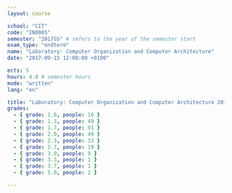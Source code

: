 ```yaml
---
layout: course

school: "CIT"
code: "IN0005"
semester: "2017SS" # refers to the year of the semester start
exam_type: "endterm"
name: "Laboratory: Computer Organization and Computer Architecture"
date: "2017-09-15 12:00:00 +0100"

ects: 5
hours: 4.0 # semester hours
mode: "written"
lang: "en"

title: "Laboratory: Computer Organization and Computer Architecture 2017SS Endterm"
grades:
  - { grade: 1.0, people: 16 }
  - { grade: 1.3, people: 49 }
  - { grade: 1.7, people: 91 }
  - { grade: 2.0, people: 49 }
  - { grade: 2.3, people: 33 }
  - { grade: 2.7, people: 19 }
  - { grade: 3.0, people: 9 }
  - { grade: 3.3, people: 1 }
  - { grade: 3.7, people: 1 }
  - { grade: 5.0, people: 2 }

---
```



